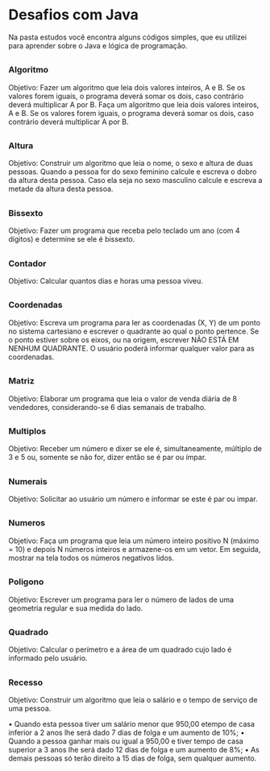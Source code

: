 # Desafios com Java

Na pasta estudos você encontra alguns códigos simples, que eu utilizei para aprender sobre o Java e lógica de programação.

##

<h3>Algoritmo</h3>
<p>Objetivo: Fazer um algoritmo que leia dois valores inteiros, A e B. Se os valores forem iguais, o programa deverá somar os dois, caso contrário deverá multiplicar A por B. Faça um algoritmo que leia dois valores inteiros, A e B. Se os valores forem iguais, o programa deverá somar os dois, caso contrário deverá multiplicar A por B.</p> 

##

<h3>Altura</h3> 
Objetivo: Construir um algoritmo que leia o nome, o sexo e altura de duas pessoas. Quando a pessoa for do sexo feminino calcule e escreva o dobro da altura desta pessoa. Caso ela seja no sexo masculino calcule e escreva a metade da altura desta pessoa.</p> 

##

<h3>Bissexto</h3>
Objetivo: Fazer um programa que receba pelo teclado um ano (com 4 dígitos) e determine se ele é bissexto.</p> 

##

<h3>Contador</h3>
Objetivo: Calcular quantos dias e horas uma pessoa viveu.</p> 

##

<h3>Coordenadas</h3>
Objetivo: Escreva um programa para ler as coordenadas (X, Y) de um ponto no sistema cartesiano e escrever o quadrante ao qual o ponto pertence. Se o ponto estiver sobre os eixos, ou na origem, escrever NÃO ESTÁ EM NENHUM QUADRANTE. O usuário poderá informar qualquer valor para as coordenadas.</p> 

##

<h3>Matriz</h3>
Objetivo: Elaborar um programa que leia o valor de venda diária de 8 vendedores, considerando-se 6 dias semanais de trabalho.</p> 

##

<h3>Multiplos</h3>
Objetivo:  Receber um número e dixer se ele é, simultaneamente, múltiplo de 3 e 5 ou, somente se não for, dizer então se é par ou ímpar.</p> 

##

<h3>Numerais</h3>
Objetivo: Solicitar ao usuário um número e informar se este é par ou impar.</p> 

##

<h3>Numeros</h3>
Objetivo: Faça um programa que leia um número inteiro positivo N (máximo = 10) e depois N números inteiros e armazene-os em um vetor. Em seguida, mostrar na tela todos os números negativos lidos.</p> 

##

<h3>Poligono</h3>
Objetivo:  Escrever um programa para ler o número de lados de uma geometria regular e sua medida do lado.</p> 

##

<h3>Quadrado</h3>
Objetivo: Calcular o perímetro e a área de um quadrado cujo lado é informado pelo usuário.</p> 

##

<h3>Recesso</h3>
<p>Objetivo: Construir um algoritmo que leia o salário e o tempo de serviço de uma pessoa.

• Quando esta pessoa tiver um salário menor que 950,00 etempo de casa inferior a 2 anos
lhe será dado 7 dias de folga e um aumento de 10%;
• Quando a pessoa ganhar mais ou igual a 950,00 e tiver tempo de casa superior a 3 anos lhe será dado 12 dias de folga e um aumento de 8%;
• As demais pessoas só terão direito a 15 dias de folga, sem qualquer aumento.</p> 
